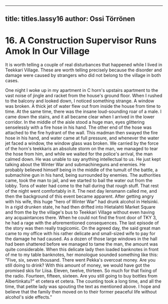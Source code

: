 
---

title: titles.lassy16
author: Ossi Törrönen
---


    
# 16. A Construction Supervisor Runs Amok In Our Village

It is worth telling a couple of real disturbances that happened while I lived in Teekkari Village. These are worth telling precisely because the disorder and damage were caused by strangers who did not belong to the village in both cases.

One night I woke up in my apartment in C horn's upstairs apartment to the vast noise of jingle and racket from the house's ground floor. When I rushed to the balcony and looked down, I noticed something strange. A window was broken. A thick jet of water flew out from inside the house from time to time. At the same time, there was the insane loud-sounding roar of a male. I came down the stairs, and it all became clear when I arrived in the lower corridor. In the middle of the aisle stood a huge man, eyes glittering senselessly with a fire hose in his hand. The other end of the hose was attached to the fire hydrant of the wall. This madman then swayed the fire hose in his hand, and water came at full pressure, and whenever the water jet faced a window, the window glass was broken. We carried by the force of the horn's teekkaris an absolute storm on the man, we managed to tear the hose from him, and while we waited for the police's arrival, the man calmed down. He was unable to say anything intellectual to us. He just kept talking about the Winter War and submachineguns and enemies. He probably believed himself being in the middle of the tumult of the battle, a submachine gun in his hand, being surrounded by enemies. The authorities came, took the man to jail, and we started to bail the water out from the lobby. Tons of water had come to the hall during that rough stuff. That rest of the night went comfortably in it. The next day lensmann called me, and then the background of this event became apparent. After getting angry with his wife, this huge "hero of Winter War" had drunk alcohol in Helsinki. In a rigid drunken state, he had then drifted into Hietalahti Market Square and from the by the village's bus to Teekkari Village without even having any acquaintances there. When he could not find the front door of TKY 3, he had a rage with the aforementioned consequences. The last episode of the story was then really tragicomic. On the agreed day, the said great man came to my office with his rather delicate and small-sized wife to pay for the damage he had caused. As a dozen of those large windows in the hall had been shattered before we managed to tame the man, the amount was quite considerable.
When this delicate lady then loaded banknotes in front of me to my table banknotes, her monologue sounded something like this: "Five, six, seven thousand. There went Pekka's overcoat money. Are you still doing to drink? With this amount of money, we would have got the promised skis for Liisa. Eleven, twelve, thirteen. So much for that fixing of the radio. Fourteen, fifteen, sixteen. Are you still going to buy bottles from Albertinkatu?" et cetera et cetera. The counting took a long time, and all the time, that petite lady was spouting the text as mentioned above. I hope and believe that the family then moved on to their former peaceful life without alcohol's side effects."
